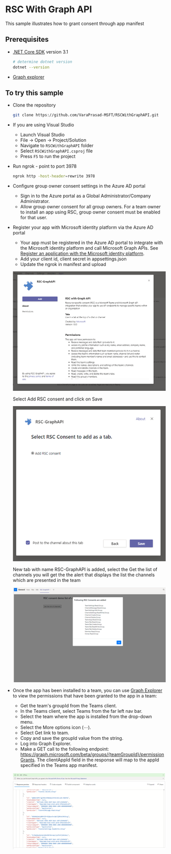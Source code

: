 ﻿# RSC With Graph API

This sample illustrates how to grant consent through app manifest 

## Prerequisites

- [.NET Core SDK](https://dotnet.microsoft.com/download) version 3.1

  ```bash
  # determine dotnet version
  dotnet --version
  ```
- [Graph explorer](https://developer.microsoft.com/en-us/graph/graph-explorer)  
  

## To try this sample

- Clone the repository 
   ```bash
   git clone https://github.com/VaraPrasad-MSFT/RSCWithGraphAPI.git
   ```

- If you are using Visual Studio

  - Launch Visual Studio
  - File -> Open -> Project/Solution
  - Navigate to `RSCWithGraphAPI` folder
  - Select `RSCWithGraphAPI.csproj` file
  - Press `F5` to run the project

- Run ngrok - point to port 3978
  ```bash
  ngrok http -host-header=rewrite 3978
  ```

- Configure group owner consent settings in the Azure AD portal
  - Sign in to the Azure portal as a Global Administrator/Company Administrator.
  - Allow group owner consent for all group owners. For a team owner to install an app using RSC, group owner consent must be enabled for that user.

- Register your app with Microsoft identity platform via the Azure AD portal
  - Your app must be registered in the Azure AD portal to integrate with the Microsoft identity platform and call Microsoft Graph APIs. See [Register an application with the Microsoft identity platform](https://docs.microsoft.com/en-us/graph/auth-register-app-v2). 
  - Add your client id, client secret  in appsettings.json
  - Update the ngrok in manifest and upload
  
  
  ![](Images/Picture1.png)
  
  
  
  Select Add RSC consent and click on Save
  
   ![](Images/Picture2.png)
   
   
   New tab with name RSC-GraphAPI is added, select the Get the list of channels
   you will get the the alert that displays the list the channels which are presented in the team
   
    ![](Images/Picture4.png)
   
   
 - Once the app has been installed to a team, you can use [Graph Explorer](https://developer.microsoft.com/en-us/graph/graph-explorer) to view the permissions that have been granted to the app in a team:

   - Get the team's groupId from the Teams client.
   - In the Teams client, select Teams from the far left nav bar.
   - Select the team where the app is installed from the drop-down menu.
   - Select the More options icon (⋯).
   - Select Get link to team.
   - Copy and save the groupId value from the string.
   - Log into Graph Explorer.
   - Make a GET call to the following endpoint: https://graph.microsoft.com/beta/groups/{teamGroupId}/permissionGrants. The clientAppId field in the response will map to the           appId specified in the Teams app manifest.
   
    ![](Images/Picture3.png)





